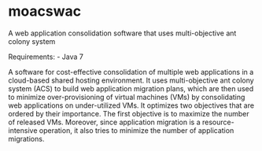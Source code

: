 # moacswac
A web application consolidation software that uses multi-objective ant colony system

Requirements:
	- Java 7	

A software for cost-effective consolidation of multiple web applications in a cloud-based shared hosting environment. It uses multi-objective ant colony system (ACS) to build web application migration plans, which are then used to minimize over-provisioning of virtual machines (VMs) by consolidating web applications on under-utilized VMs. It optimizes two objectives that are ordered by their importance. The first objective is to maximize the number of released VMs. Moreover, since application migration is a resource-intensive operation, it also tries to minimize the number of application migrations.